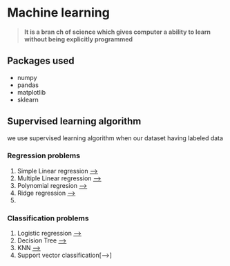 # Machine learning
 
> **It is a bran ch of science which gives computer a ability to learn without being explicitly programmed**





## Packages used
  - numpy
  - pandas
  - matplotlib
  - sklearn

## Supervised learning algorithm
we use supervised learning algorithm when our dataset having labeled data




### Regression  problems
  1. Simple Linear regression [-->](https://github.com/ganeshpython/Machine-learning/tree/master/Simple%20Linear%20Regression)
  2. Multiple Linear regression  [-->](https://github.com/ganeshpython/Machine-learning/tree/master/Multiple%20Linear%20Regression)
  3. Polynomial regresion  [-->](https://github.com/ganeshpython/Machine-learning/tree/master/Polynomial%20Regression)
  4. Ridge regression  [-->](https://github.com/ganeshpython/Machine-learning/tree/master/Ridge%20Regression)
  5.
### Classification problems
   1. Logistic regression  [-->](https://github.com/ganeshpython/Machine-learning/tree/master/Logistic%20Regression)
   2. Decision Tree [-->](https://github.com/Ganeshpy3/Machine-learning/tree/master/Decision%20tree)
   3. KNN [-->](https://github.com/Ganeshpy3/Machine-learning/tree/master/KNN)
   4. Support vector classification[-->]
